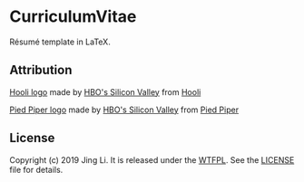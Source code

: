 # CurriculumVitae

Résumé template in LaTeX.

## Attribution

[Hooli logo](https://github.com/thyrlian/CurriculumVitae/blob/master/images/company_logo_hooli.png) made by [HBO's Silicon Valley](https://www.hbo.com/silicon-valley/) from [Hooli](http://hooli.xyz/)

[Pied Piper logo](https://github.com/thyrlian/CurriculumVitae/blob/master/images/company_logo_pied_piper.png) made by [HBO's Silicon Valley](https://www.hbo.com/silicon-valley/) from [Pied Piper](http://www.piedpiper.com/)

## License

Copyright (c) 2019 Jing Li. It is released under the [WTFPL](http://www.wtfpl.net/). See the [LICENSE](https://github.com/thyrlian/CurriculumVitae/blob/master/LICENSE) file for details.
